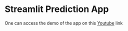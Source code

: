 # Streamlit Prediction App
One can access the demo of the app on this [Youtube](https://youtu.be/CH6dDBf1b44) link
